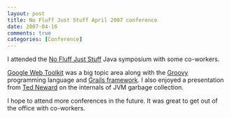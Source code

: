 ```yaml
---
layout: post
title: No Fluff Just Stuff April 2007 conference
date: 2007-04-16
comments: true
categories: [Conference] 
---
```


I attended the [No Fluff Just Stuff](http://www.nofluffjuststuff.com) Java symposium with some co-workers.

[Google Web Toolkit](http://code.google.com/webtoolkit/) was a big topic area along with the [Groovy](http://groovy.codehaus.org/) programming language and [Grails framework](http://www.grails.org/). I also enjoyed a presentation from [Ted Neward](http://tedneward.com/) on the internals of JVM garbage collection.

I hope to attend more conferences in the future. It was great to get out of the office with co-workers.
